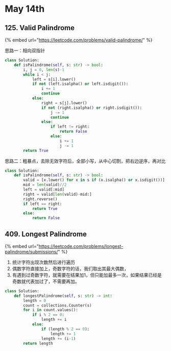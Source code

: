 # May 14th

## 125. Valid Palindrome

{% embed url="https://leetcode.com/problems/valid-palindrome/" %}

思路一：相向双指针

```python
class Solution:
    def isPalindrome(self, s: str) -> bool:
        i, j = 0, len(s)-1
        while i < j:
            left = s[i].lower()
            if not (left.isalpha() or left.isdigit()):
                i += 1
                continue
            else:
                right = s[j].lower()
                if not (right.isalpha() or right.isdigit()):
                    j -= 1
                    continue
                else:
                    if left != right:
                        return False
                    else:
                        i += 1
                        j -= 1
        return True
```

思路二：粗暴点，去除无效字符后，全部小写，从中心切割，把右边逆序，再对比

```python
class Solution:
    def isPalindrome(self, s: str) -> bool:
        valid = [x.lower() for x in s if (x.isalpha() or x.isdigit())]
        mid = len(valid)//2
        left = valid[:mid]
        right = valid[len(valid)-mid:]
        right.reverse()
        if left == right:
            return True
        else:
            return False
```

## 409. Longest Palindrome

{% embed url="https://leetcode.com/problems/longest-palindrome/submissions/" %}

1. 统计字符出现次数然后进行遍历
2. 偶数字符直接加上，奇数字符的话，我们取出其最大偶数，
3. 有遇到过奇数字符，就需要在结果加1，但只能加最多一次，如果结果已经是奇数就代表加过了，不需要再加。

```python
class Solution:
    def longestPalindrome(self, s: str) -> int:
        length = 0
        count = collections.Counter(s)
        for i in count.values():
            if i % 2 == 0:
                length += i
            else: 
                if (length % 2 == 0):
                    length += 1
                length += (i-1)
        return length
```



